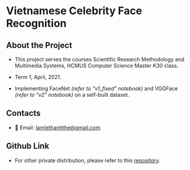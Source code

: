 # Vietnamese Celebrity Face Recognition

## About the Project

- This project serves the courses Scientific Research Methodology and Multimedia Systems, HCMUS Computer Science Master K30 class.

- Term 1, April, 2021.

- Implementing FaceNet *(refer to "v1_fixed" notebook)* and VGGFace *(refer to "v2" notebook)* on a self-built dataset.

## Contacts

- :email: Email: lamlethanhthe@gmail.com

## Github Link

- For other private distribution, please refer to this [repository](https://github.com/lltthe/HCMUS.CS_Master.VNCelebFaceRecognition).